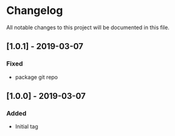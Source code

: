# Changelog
All notable changes to this project will be documented in this file.

## [1.0.1] - 2019-03-07

### Fixed
- package git repo

## [1.0.0] - 2019-03-07

### Added
- Initial tag
